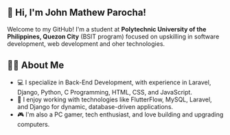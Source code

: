 ## 👋 Hi, I'm John Mathew Parocha!
Welcome to my GitHub! I'm a student at **Polytechnic University of the Philippines, Quezon City** (BSIT program) focused on upskilling in software development, web development and oher technologies.

## 👨‍💻 About Me
- 💻 I specialize in Back-End Development, with experience in Laravel,  Django, Python, C Programming, HTML, CSS, and JavaScript.
- 🔧 I enjoy working with technologies like FlutterFlow, MySQL, Laravel, and Django for dynamic, database-driven applications.
- 🎮 I'm also a PC gamer, tech enthusiast, and love building and upgrading computers.


